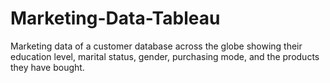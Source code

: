 # Marketing-Data-Tableau
Marketing data of a customer database across the globe showing their education level, marital status, gender, purchasing mode, and the products they have bought.
